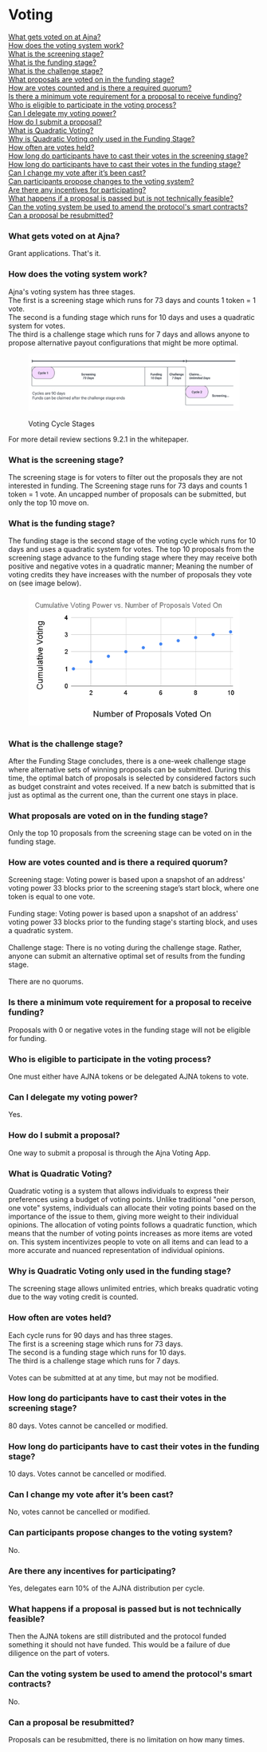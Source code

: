 # Voting

[What gets voted on at Ajna?](voting.md#what-gets-voted-on-at-ajna)\
[How does the voting system work?](voting.md#how-does-the-voting-system-work)\
[What is the screening stage?](voting.md#what-is-the-screening-stage)\
[What is the funding stage?](voting.md#what-is-the-funding-stage)\
[What is the challenge stage?](voting.md#what-is-the-challenge-stage)\
[What proposals are voted on in the funding stage?](voting.md#what-proposals-are-voted-on-in-the-funding-stage)\
[How are votes counted and is there a required quorum?](voting.md#how-are-votes-counted-and-is-there-a-required-quorum)\
[Is there a minimum vote requirement for a proposal to receive funding?](voting.md#is-there-a-minimum-vote-requirement-for-a-proposal-to-receive-funding)\
[Who is eligible to participate in the voting process?](voting.md#who-is-eligible-to-participate-in-the-voting-process)\
[Can I delegate my voting power?](voting.md#can-i-delegate-my-voting-power)\
[How do I submit a proposal?](voting.md#how-do-i-submit-a-proposal)\
[What is Quadratic Voting?](voting.md#what-is-quadratic-voting)\
[Why is Quadratic Voting only used in the Funding Stage?](voting.md#why-is-quadratic-voting-only-used-in-the-funding-stage)\
[How often are votes held?](voting.md#how-often-are-votes-held)\
[How long do participants have to cast their votes in the screening stage?](voting.md#how-long-do-participants-have-to-cast-their-votes-in-the-screening-stage)\
[How long do participants have to cast their votes in the funding stage?](voting.md#how-long-do-participants-have-to-cast-their-votes-in-the-funding-stage)\
[Can I change my vote after it’s been cast?](voting.md#can-i-change-my-vote-after-its-been-cast)\
[Can participants propose changes to the voting system?](voting.md#can-participants-propose-changes-to-the-voting-system)\
[Are there any incentives for participating?](voting.md#are-there-any-incentives-for-participating)\
[What happens if a proposal is passed but is not technically feasible?](voting.md#what-happens-if-a-proposal-is-passed-but-is-not-technically-feasible)\
[Can the voting system be used to amend the protocol's smart contracts?](voting.md#can-the-voting-system-be-used-to-amend-the-protocols-smart-contracts)\
[Can a proposal be resubmitted?](voting.md#can-a-proposal-be-resubmitted)

### What gets voted on at Ajna?

Grant applications. That's it.

### How does the voting system work?

Ajna's voting system has three stages.\
The first is a screening stage which runs for 73 days and counts 1 token = 1 vote.\
The second is a funding stage which runs for 10 days and uses a quadratic system for votes.\
The third is a challenge stage which runs for 7 days and allows anyone to propose alternative payout configurations that might be more optimal.

<figure><img src="../.gitbook/assets/Flowcharts - Plan, do, check, act (6) (1).png" alt=""><figcaption><p>Voting Cycle Stages</p></figcaption></figure>

For more detail review sections 9.2.1 in the whitepaper.

### What is the screening stage?

The screening stage is for voters to filter out the proposals they are not interested in funding. The Screening stage runs for 73 days and counts 1 token = 1 vote. An uncapped number of proposals can be submitted, but only the top 10 move on.

### What is the funding stage?

The funding stage is the second stage of the voting cycle which runs for 10 days and uses a quadratic system for votes. The top 10 proposals from the screening stage advance to the funding stage where they may receive both positive and negative votes in a quadratic manner; Meaning the number of voting credits they have increases with the number of proposals they vote on (see image below).

<figure><img src="../.gitbook/assets/Cumulative Voting Power vs. Number of Proposals Voted On (2).png" alt=""><figcaption></figcaption></figure>

### What is the challenge stage?

After the Funding Stage concludes, there is a one-week challenge stage where alternative sets of winning proposals can be submitted. During this time, the optimal batch of proposals is selected by considered factors such as budget constraint and votes received. If a new batch is submitted that is just as optimal as the current one, than the current one stays in place.

### What proposals are voted on in the funding stage?

Only the top 10 proposals from the screening stage can be voted on in the funding stage.

### How are votes counted and is there a required quorum?

Screening stage: Voting power is based upon a snapshot of an address' voting power 33 blocks prior to the screening stage’s start block, where one token is equal to one vote. \
\
Funding stage: Voting power is based upon a snapshot of an address' voting power 33 blocks prior to the funding stage's starting block, and uses a quadratic system.\
\
Challenge stage: There is no voting during the challenge stage. Rather, anyone can submit an alternative optimal set of results from the funding stage.\
\
There are no quorums.

### Is there a minimum vote requirement for a proposal to receive funding?

Proposals with 0 or negative votes in the funding stage will not be eligible for funding.

### Who is eligible to participate in the voting process?

One must either have AJNA tokens or be delegated AJNA tokens to vote.

### Can I delegate my voting power?

Yes.

### How do I submit a proposal?

One way to submit a proposal is through the Ajna Voting App.

### What is Quadratic Voting?

Quadratic voting is a system that allows individuals to express their preferences using a budget of voting points. Unlike traditional "one person, one vote" systems, individuals can allocate their voting points based on the importance of the issue to them, giving more weight to their individual opinions. The allocation of voting points follows a quadratic function, which means that the number of voting points increases as more items are voted on. This system incentivizes people to vote on all items and can lead to a more accurate and nuanced representation of individual opinions.

### Why is Quadratic Voting only used in the funding stage?

The screening stage allows unlimited entries, which breaks quadratic voting due to the way voting credit is counted.

### How often are votes held?

Each cycle runs for 90 days and has three stages. \
The first is a screening stage which runs for 73 days.\
The second is a funding stage which runs for 10 days.\
The third is a challenge stage which runs for 7 days.\
\
Votes can be submitted at at any time, but may not be modified.

### How long do participants have to cast their votes in the screening stage?

80 days. Votes cannot be cancelled or modified.

### How long do participants have to cast their votes in the funding stage?

10 days. Votes cannot be cancelled or modified.

### Can I change my vote after it’s been cast?

No, votes cannot be cancelled or modified.

### Can participants propose changes to the voting system?

No.

### Are there any incentives for participating?

Yes, delegates earn 10% of the AJNA distribution per cycle.

### What happens if a proposal is passed but is not technically feasible?

Then the AJNA tokens are still distributed and the protocol funded something it should not have funded. This would be a failure of due diligence on the part of voters.

### Can the voting system be used to amend the protocol's smart contracts?

No.

### Can a proposal be resubmitted?

Proposals can be resubmitted, there is no limitation on how many times.

